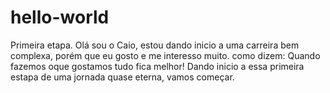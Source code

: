 # hello-world
Primeira etapa.
Olá sou o Caio, estou dando inicio a uma carreira bem complexa, porém que eu gosto e me interesso muito. como dizem: Quando fazemos oque gostamos tudo fica melhor!
Dando inicio a essa primeira estapa de uma jornada quase eterna, vamos começar.
